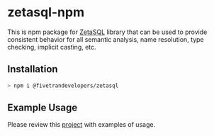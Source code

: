 # zetasql-npm

This is npm package for [ZetaSQL](https://github.com/google/zetasql) library that can be used to provide consistent behavior for all semantic analysis, name resolution, type checking, implicit casting, etc.

## Installation

```sh
> npm i @fivetrandevelopers/zetasql 
```

## Example Usage

Please review this [project](https://github.com/fivetran/zetasql-npm-examples) with examples of usage.
